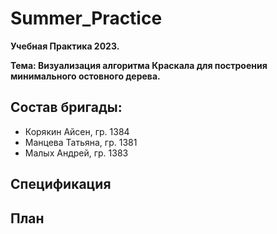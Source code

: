 # Summer_Practice
**Учебная Практика 2023.**

**Тема: Визуализация алгоритма Краскала для построения минимального остовного дерева.**

## Состав бригады:
- Корякин Айсен, гр. 1384
- Манцева Татьяна, гр. 1381
- Малых Андрей, гр. 1383



## Спецификация



## План
